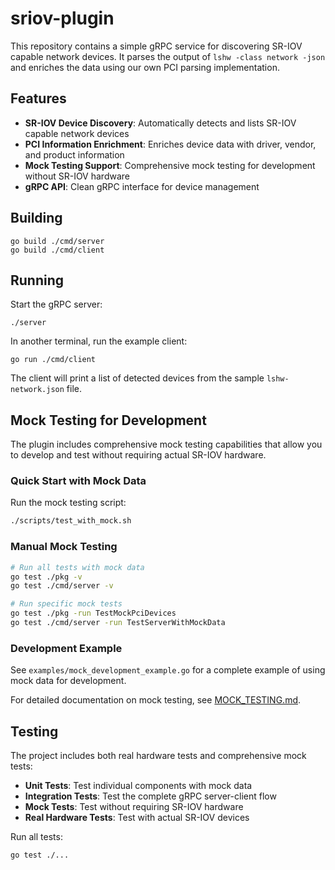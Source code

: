# sriov-plugin

This repository contains a simple gRPC service for discovering SR-IOV capable network devices.
It parses the output of `lshw -class network -json` and enriches the data using our own PCI parsing implementation.

## Features

- **SR-IOV Device Discovery**: Automatically detects and lists SR-IOV capable network devices
- **PCI Information Enrichment**: Enriches device data with driver, vendor, and product information
- **Mock Testing Support**: Comprehensive mock testing for development without SR-IOV hardware
- **gRPC API**: Clean gRPC interface for device management

## Building

```
go build ./cmd/server
go build ./cmd/client
```

## Running

Start the gRPC server:

```
./server
```

In another terminal, run the example client:

```
go run ./cmd/client
```

The client will print a list of detected devices from the sample `lshw-network.json` file.

## Mock Testing for Development

The plugin includes comprehensive mock testing capabilities that allow you to develop and test without requiring actual SR-IOV hardware.

### Quick Start with Mock Data

Run the mock testing script:

```bash
./scripts/test_with_mock.sh
```

### Manual Mock Testing

```bash
# Run all tests with mock data
go test ./pkg -v
go test ./cmd/server -v

# Run specific mock tests
go test ./pkg -run TestMockPciDevices
go test ./cmd/server -run TestServerWithMockData
```

### Development Example

See `examples/mock_development_example.go` for a complete example of using mock data for development.

For detailed documentation on mock testing, see [MOCK_TESTING.md](MOCK_TESTING.md).

## Testing

The project includes both real hardware tests and comprehensive mock tests:

- **Unit Tests**: Test individual components with mock data
- **Integration Tests**: Test the complete gRPC server-client flow
- **Mock Tests**: Test without requiring SR-IOV hardware
- **Real Hardware Tests**: Test with actual SR-IOV devices

Run all tests:

```bash
go test ./...
```
